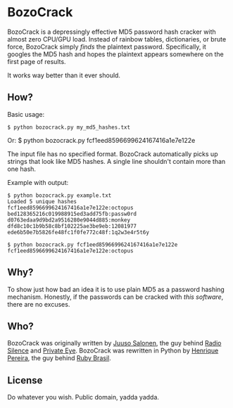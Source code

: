 # BozoCrack
BozoCrack is a depressingly effective MD5 password hash cracker with almost zero CPU/GPU load. Instead of rainbow tables, dictionaries, or brute force, BozoCrack simply *finds* the plaintext password. Specifically, it googles the MD5 hash and hopes the plaintext appears somewhere on the first page of results.

It works way better than it ever should.


## How?
Basic usage:

    $ python bozocrack.py my_md5_hashes.txt

Or:
    $ python bozocrack.py fcf1eed8596699624167416a1e7e122e

The input file has no specified format. BozoCrack automatically picks up strings that look like MD5 hashes. A single line shouldn't contain more than one hash.

Example with output:

    $ python bozocrack.py example.txt
    Loaded 5 unique hashes
    fcf1eed8596699624167416a1e7e122e:octopus
    bed128365216c019988915ed3add75fb:passw0rd
    d0763edaa9d9bd2a9516280e9044d885:monkey
    dfd8c10c1b9b58c8bf102225ae3be9eb:12081977
    ede6b50e7b5826fe48fc1f0fe772c48f:1q2w3e4r5t6y

    $ python bozocrack.py fcf1eed8596699624167416a1e7e122e
    fcf1eed8596699624167416a1e7e122e:octopus


## Why?
To show just how bad an idea it is to use plain MD5 as a password hashing mechanism. Honestly, if the passwords can be cracked with *this software*, there are no excuses.


## Who?
BozoCrack was originally written by [Juuso Salonen](http://twitter.com/juusosalonen), the guy behind [Radio Silence](http://radiosilenceapp.com) and [Private Eye](http://radiosilenceapp.com/private-eye). BozoCrack was rewritten in Python by [Henrique Pereira](http://twitter.com/ikkebr), the guy behind [Ruby Brasil](http://www.ruby-br.com.br).


## License
Do whatever you wish. Public domain, yadda yadda.
